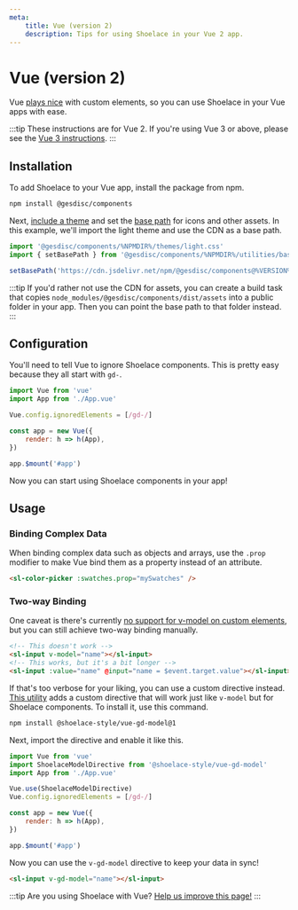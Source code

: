 ```yaml
---
meta:
    title: Vue (version 2)
    description: Tips for using Shoelace in your Vue 2 app.
---
```


# Vue (version 2)

Vue [plays nice](https://custom-elements-everywhere.com/#vue) with custom elements, so you can use Shoelace in your Vue apps with ease.

:::tip
These instructions are for Vue 2. If you're using Vue 3 or above, please see the [Vue 3 instructions](/frameworks/vue).
:::

## Installation

To add Shoelace to your Vue app, install the package from npm.

```bash
npm install @gesdisc/components
```

Next, [include a theme](/getting-started/themes) and set the [base path](/getting-started/installation#setting-the-base-path) for icons and other assets. In this example, we'll import the light theme and use the CDN as a base path.

```jsx
import '@gesdisc/components/%NPMDIR%/themes/light.css'
import { setBasePath } from '@gesdisc/components/%NPMDIR%/utilities/base-path'

setBasePath('https://cdn.jsdelivr.net/npm/@gesdisc/components@%VERSION%/%CDNDIR%/')
```

:::tip
If you'd rather not use the CDN for assets, you can create a build task that copies `node_modules/@gesdisc/components/dist/assets` into a public folder in your app. Then you can point the base path to that folder instead.
:::

## Configuration

You'll need to tell Vue to ignore Shoelace components. This is pretty easy because they all start with `gd-`.

```js
import Vue from 'vue'
import App from './App.vue'

Vue.config.ignoredElements = [/gd-/]

const app = new Vue({
    render: h => h(App),
})

app.$mount('#app')
```

Now you can start using Shoelace components in your app!

## Usage

### Binding Complex Data

When binding complex data such as objects and arrays, use the `.prop` modifier to make Vue bind them as a property instead of an attribute.

```html
<sl-color-picker :swatches.prop="mySwatches" />
```

### Two-way Binding

One caveat is there's currently [no support for v-model on custom elements](https://github.com/vuejs/vue/issues/7830), but you can still achieve two-way binding manually.

```html
<!-- This doesn't work -->
<sl-input v-model="name"></sl-input>
<!-- This works, but it's a bit longer -->
<sl-input :value="name" @input="name = $event.target.value"></sl-input>
```

If that's too verbose for your liking, you can use a custom directive instead. [This utility](https://www.npmjs.com/package/@shoelace-style/vue-gd-model) adds a custom directive that will work just like `v-model` but for Shoelace components. To install it, use this command.

```bash
npm install @shoelace-style/vue-gd-model@1
```

Next, import the directive and enable it like this.

```js
import Vue from 'vue'
import ShoelaceModelDirective from '@shoelace-style/vue-gd-model'
import App from './App.vue'

Vue.use(ShoelaceModelDirective)
Vue.config.ignoredElements = [/gd-/]

const app = new Vue({
    render: h => h(App),
})

app.$mount('#app')
```

Now you can use the `v-gd-model` directive to keep your data in sync!

```html
<sl-input v-gd-model="name"></sl-input>
```

:::tip
Are you using Shoelace with Vue? [Help us improve this page!](https://github.com/gesdisc/components/blob/next/docs/frameworks/vue-2.md)
:::
